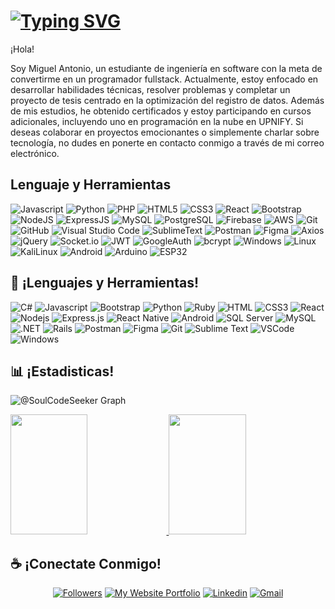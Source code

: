 #
# [![Typing SVG](https://readme-typing-svg.herokuapp.com?font=Cambria+Math&weight=100&size=25&pause=2000&color=F7F7F7&center=true&vCenter=true&width=900&height=30&lines=Antonio+Martinez+-+%40DevDarkSonic;Ing.+Software)](https://git.io/typing-svg)

¡Hola!

Soy Miguel Antonio, un estudiante de ingeniería en software con la meta de convertirme en un programador fullstack. Actualmente, estoy enfocado en desarrollar habilidades técnicas, resolver problemas y completar un proyecto de tesis centrado en la optimización del registro de datos. Además de mis estudios, he obtenido certificados y estoy participando en cursos adicionales, incluyendo uno en programación en la nube en UPNIFY. Si deseas colaborar en proyectos emocionantes o simplemente charlar sobre tecnología, no dudes en ponerte en contacto conmigo a través de mi correo electrónico.

## Lenguaje y Herramientas
![Javascript](https://img.shields.io/badge/Javascript-fedf2a?style=for-the-badge&labelColor=black&logo=Javascript&logoColor=fedf2a)
![Python](https://img.shields.io/badge/Python-ffdd58?style=for-the-badge&labelColor=black&logo=Python&logoColor=ffdd58)
![PHP](https://img.shields.io/badge/PHP-7481b4?style=for-the-badge&labelColor=black&logo=PHP&logoColor=7481b4)
![HTML5](https://img.shields.io/badge/HTML5-fb4408?style=for-the-badge&labelColor=black&logo=html5&logoColor=ffffff)
![CSS3](https://img.shields.io/badge/CSS3-089cd3?style=for-the-badge&labelColor=black&logo=CSS3&logoColor=ffffff)
![React](https://img.shields.io/badge/React-2d2d2d?style=for-the-badge&labelColor=black&logo=React&logoColor=F0D48e3ffB4F)
![Bootstrap](https://img.shields.io/badge/Bootstrap-9308fa?style=for-the-badge&labelColor=black&logo=Bootstrap&logoColor=9308fa)
![NodeJS](https://img.shields.io/badge/Node.JS-53ca42?style=for-the-badge&labelColor=black&logo=Node.JS&logoColor=53ca42)
![ExpressJS](https://img.shields.io/badge/Express.JS-292929?style=for-the-badge&labelColor=black&logo=Express&logoColor=ffffff)
![MySQL](https://img.shields.io/badge/MySQL-f68d08?style=for-the-badge&labelColor=black&logo=MySQL&logoColor=ffffff)
![PostgreSQL](https://img.shields.io/badge/PostgreSQL-106d94?style=for-the-badge&labelColor=black&logo=PostgreSQL&logoColor=ffffff)
![Firebase](https://img.shields.io/badge/Firebase-262626?style=for-the-badge&labelColor=black&logo=Firebase&logoColor=ffca2b)
![AWS](https://img.shields.io/badge/Google_Cloud_Platform_(GCP)-5a5a5a?style=for-the-badge&labelColor=black&logo=GoogleCloud&logoColor=ffffff)
![Git](https://img.shields.io/badge/GIT-ff481a?style=for-the-badge&labelColor=black&logo=GIT&logoColor=ffffff)
![GitHub](https://img.shields.io/badge/GitHub-15181f?style=for-the-badge&labelColor=black&logo=GitHub&logoColor=ffffff)
![Visual Studio Code](https://img.shields.io/badge/Visual_Studio_Code-08b1f3?style=for-the-badge&labelColor=black&logo=VSCode&logoColor=F0DB4F)
![SublimeText](https://img.shields.io/badge/Sublime_Text-474747?style=for-the-badge&labelColor=black&logo=SublimeText&logoColor=ff9408)
![Postman](https://img.shields.io/badge/Postman-ff6623?style=for-the-badge&labelColor=black&logo=Postman&logoColor=ffffff)
![Figma](https://img.shields.io/badge/Figma-26262e?style=for-the-badge&labelColor=black&logo=Figma&logoColor=ffffff)
![Axios](https://img.shields.io/badge/Axios-292929?style=for-the-badge&labelColor=black&logo=Axios&logoColor=ffffff)
![jQuery](https://img.shields.io/badge/jQuery-ffffff?style=for-the-badge&labelColor=black&logo=jQuery&logoColor=086bb5)
![Socket.io](https://img.shields.io/badge/Socket.io-ffffff?style=for-the-badge&labelColor=black&logo=Socket.io&logoColor=ffffff)
![JWT](https://img.shields.io/badge/JWT_(JSON_Web_Tokens)-2e333a?style=for-the-badge&labelColor=black&logo=JSONWebTokens&logoColor=ffffff)
![GoogleAuth](https://img.shields.io/badge/Google_Auth-ffffff?style=for-the-badge&labelColor=black&logo=google&logoColor=ffffff)
![bcrypt](https://img.shields.io/badge/bcrypt-38b2bd?style=for-the-badge&labelColor=black&logo=bcrypt&logoColor=ffffff)
![Windows](https://img.shields.io/badge/Windows-0078D6?style=for-the-badge&logo=windows&logoColor=white)
![Linux](https://img.shields.io/badge/Linux-ffc41b?style=for-the-badge&labelColor=black&logo=Linux&logoColor=ffffff)
![KaliLinux](https://img.shields.io/badge/Kali_Linux-1b1d22?style=for-the-badge&labelColor=black&logo=KaliLinux&logoColor=ffffff)
![Android](https://img.shields.io/badge/Android-08b964?style=for-the-badge&labelColor=black&logo=Android&logoColor=08b964)
![Arduino](https://img.shields.io/badge/Arduino-089ca1?style=for-the-badge&labelColor=black&logo=Arduino&logoColor=ffffff)
![ESP32](https://img.shields.io/badge/ESP32-3e3e47?style=for-the-badge&labelColor=black&logo=ESP32&logoColor=F0DB4F)

## 🧰 ¡Lenguajes y Herramientas!
![C#](https://img.shields.io/badge/-C%23-61DBFB?style=for-the-badge&labelColor=black&logo=Csharp&logoColor=61DBFB)
![Javascript](https://img.shields.io/badge/Javascript-F0DB4F?style=for-the-badge&labelColor=black&logo=javascript&logoColor=F0DB4F)
![Bootstrap](https://img.shields.io/badge/-bootstrap-563d7c?style=for-the-badge&labelColor=black&logo=bootstrap&logoColor=563d7c)
![Python](https://img.shields.io/badge/Python-F0DB4F?style=for-the-badge&labelColor=black&logo=python&logoColor=F0DB4F)
![Ruby](https://img.shields.io/badge/ruby-ae1401?style=for-the-badge&labelColor=black&logo=ruby&logoColor=ae1401)
![HTML](https://img.shields.io/badge/HTML5-E34F26?style=for-the-badge&labelColor=black&logo=html5&logoColor=white)
![CSS3](https://img.shields.io/badge/CSS3-1572B6?style=for-the-badge&labelColor=black&logo=css3&logoColor=white)
![React](https://img.shields.io/badge/-React-61DBFB?style=for-the-badge&labelColor=black&logo=react&logoColor=61DBFB)
![Nodejs](https://img.shields.io/badge/Nodejs-3C873A?style=for-the-badge&labelColor=black&logo=node.js&logoColor=3C873A)
![Express.js](https://img.shields.io/badge/Express.js-000000?style=for-the-badge&logo=express&logoColor=white)
![React Native](https://img.shields.io/badge/-react%20native-20232a?style=for-the-badge&labelColor=black&logo=react&logoColor=61dbfb)
![Android](https://img.shields.io/badge/android-3C873A?style=for-the-badge&labelColor=black&logo=android&logoColor=3C873A)
![SQL Server](https://img.shields.io/badge/sqlserver-a62c39?style=for-the-badge&labelColor=black&logo=MicrosoftSQLServer&logoColor=ffffff)
![MySQL](https://img.shields.io/badge/mysql-ae6f06?style=for-the-badge&labelColor=black&logo=mysql&logoColor=ffffff)
![.NET](https://img.shields.io/badge/.net-1c7faf?style=for-the-badge&labelColor=black&logo=.net&logoColor=ffffff)
![Rails](https://img.shields.io/badge/rails-ae1401?style=for-the-badge&labelColor=black&logo=rubyonrails&logoColor=ae1401)
![Postman](https://img.shields.io/badge/postman-ff6c37?style=for-the-badge&labelColor=black&logo=postman&logoColor=ff6c37)
![Figma](https://img.shields.io/badge/figma-0acf83?style=for-the-badge&labelColor=black&logo=figma&logoColor=0acf83)
![Git](https://img.shields.io/badge/Git-F05032?style=for-the-badge&labelColor=black&logo=git&logoColor=white)
![Sublime Text](https://img.shields.io/badge/-sublime%20text-474747?style=for-the-badge&labelColor=black&logo=sublimetext&logoColor=ff9701)
![VSCode](https://img.shields.io/badge/Visual_Studio-0078d7?style=for-the-badge&labelColor=black&logo=visual%20studio&logoColor=white)
![Windows](https://img.shields.io/badge/-windows-92c400?style=for-the-badge&labelColor=black&logo=windows&logoColor=ffffff)



## 📊 ¡Estadisticas!
![@SoulCodeSeeker Graph](https://github-readme-activity-graph.vercel.app/graph?username=Miguel-Antonio-Martinez-Jimenez&custom_title=MiguelMartinez30%20GitHub%20Activity%20Graph&bg_color=0D1117&color=7F3FBF&line=7F3FBF&point=7F3FBF&area_color=FFFFFF&title_color=FFFFFF&area=true)

<a href="https://github.com/Miguel-Antonio-Martinez-Jimenez">
  <img src="https://denvercoder1-github-readme-stats.vercel.app/api?username=Miguel-Antonio-Martinez-Jimenez&show_icons=true&count_private=true&theme=react&border_color=7F3FBF&bg_color=0D1117&title_color=F85D7F&icon_color=F8D866" height="192px" width="49.5%"/>
</a>

<a href="https://github.com/Miguel-Antonio-Martinez-Jimenez">
  <img src="https://github-readme-streak-stats.herokuapp.com/?user=Miguel-Antonio-Martinez-Jimenez&theme=radical&border=7F3FBF&background=0D1117" height="192px" width="49.5%"/>
</a>

## ☕ ¡Conectate Conmigo!
<div align="center">
  
[![Followers](https://custom-icon-badges.demolab.com/github/followers/Miguel-Antonio-Martinez-Jimenez?color=236ad3&labelColor=1155ba&style=for-the-badge&logo=person-add&label=Follow&logoColor=white)](https://github.com/Miguel-Antonio-Martinez-Jimenez?tab=followers) 
[![My Website Portfolio](https://img.shields.io/badge/-Mi%20Portafolio%20Web-3c873a?style=for-the-badge&labelColor=black&logo=github&logoColor=ffffff)](https://Miguel-Antonio-Martinez-Jimenez.github.io) 
[![Linkedin](https://img.shields.io/badge/-Linkedin-0073b2?style=for-the-badge&labelColor=black&logo=Linkedin&logoColor=ffffff)](https://www.linkedin.com/in/miguel-antonio-martínez-jiménez-90257021b/)
[![Gmail](https://img.shields.io/badge/-gmail-ee4436?style=for-the-badge&labelColor=black&logo=gmail&logoColor=ffffff)](mailto:miguelantoniomartinezjimenez00@gmail.com)
</div>

